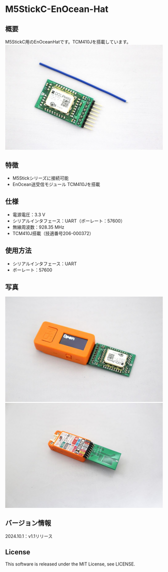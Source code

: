 # M5StickC-EnOcean-Hat

## 概要
M5StickC用のEnOceanHatです。TCM410Jを搭載しています。
![商品](https://github.com/yukima77/M5StickC-EnOcean-Hat/blob/images/img_main.jpg)

## 特徴
* M5Stickシリーズに接続可能
* EnOcean送受信モジュール TCM410Jを搭載

## 仕様
* 電源電圧：3.3 V
* シリアルインタフェース：UART（ボーレート：57600）
* 無線周波数：928.35 MHz
* TCM410J搭載（技適番号206-000372）

## 使用方法
* シリアルインタフェース：UART
* ボーレート：57600

## 写真
![M5StickC_Front](https://github.com/yukima77/M5StickC-EnOcean-Hat/blob/images/img_m5stickc_front.jpg)
![M5StickC_Back](https://github.com/yukima77/M5StickC-EnOcean-Hat/blob/images/img_m5stickc_back.jpg)

## バージョン情報
2024.10.1：v1.1リリース

## License
This software is released under the MIT License, see LICENSE.
